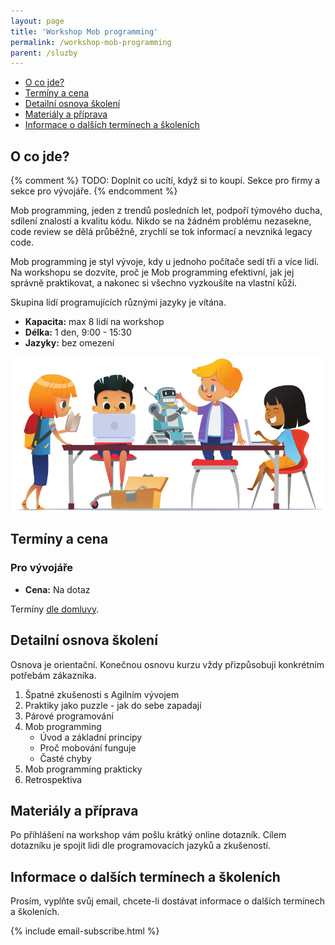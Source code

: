 ```yaml
---
layout: page
title: 'Workshop Mob programming'
permalink: /workshop-mob-programming
parent: /sluzby
---
```


- [O co jde?](/workshop-mob-programming#o-co-jde)
- [Termíny a cena](/workshop-mob-programming#termíny-a-cena)
- [Detailní osnova školení](/workshop-mob-programming#detailní-osnova-školení)
- [Materiály a příprava](/workshop-mob-programming#materiály-a-příprava)
- [Informace o dalších termínech a školeních](/workshop-mob-programming#informace-o-dalších-termínech-a-školeních)

## O co jde?

{% comment %}
TODO: Doplnit co ucítí, když si to koupí. Sekce pro firmy a sekce pro vývojáře.
{% endcomment %}

Mob programming, jeden z trendů posledních let,
podpoří týmového ducha, sdílení znalostí a kvalitu kódu.
Nikdo se na žádném problému nezasekne, code review se dělá průběžně,
zrychlí se tok informací a nevzniká legacy code.

Mob programming je styl vývoje, kdy u jednoho počítače sedí tři a více lidí.
Na workshopu se dozvíte, proč je Mob programming efektivní, jak jej správně
praktikovat, a nakonec si všechno vyzkoušíte na vlastní kůži.

Skupina lidí programujících různými jazyky je vítána.

- **Kapacita:** max 8 lidí na workshop
- **Délka:** 1 den, 9:00 - 15:30
- **Jazyky:** bez omezení

![Mob programming](/assets/mob-programming.png)

## Termíny a cena

### Pro vývojáře

- **Cena:** Na dotaz

Termíny [dle domluvy](/kontakt).

## Detailní osnova školení

Osnova je orientační.
Konečnou osnovu kurzu vždy přizpůsobuji konkrétním potřebám zákazníka.

1. Špatné zkušenosti s Agilním vývojem
1. Praktiky jako puzzle - jak do sebe zapadají
1. Párové programování
1. Mob programming
     - Úvod a základní principy
     - Proč mobování funguje
     - Časté chyby
1. Mob programming prakticky
1. Retrospektiva


## Materiály a příprava

Po přihlášení na workshop vám pošlu krátký online dotazník.
Cílem dotazníku je spojit lidi dle programovacích jazyků a zkušeností.

## Informace o dalších termínech a školeních

Prosím, vyplňte svůj email, chcete-li dostávat informace o dalších termínech a školeních.

{% include email-subscribe.html %}

